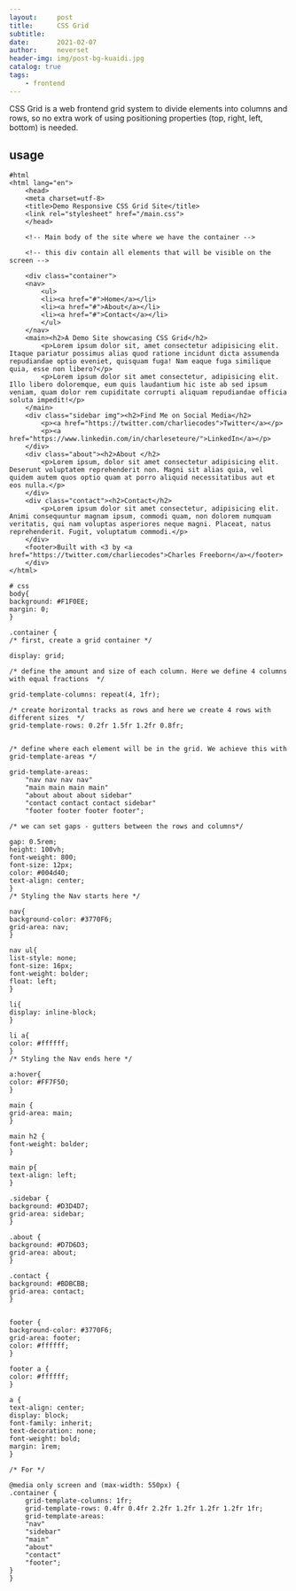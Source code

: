 ```yaml
---
layout:     post
title:      CSS Grid
subtitle:   
date:       2021-02-07
author:     neverset
header-img: img/post-bg-kuaidi.jpg
catalog: true
tags:
    - frontend
---
```


CSS Grid is a web frontend grid system to divide elements into columns and rows, so no extra work of using positioning properties (top, right, left, bottom) is needed.

## usage

    #html
    <html lang="en">
        <head>
        <meta charset=utf-8>
        <title>Demo Responsive CSS Grid Site</title>
        <link rel="stylesheet" href="/main.css">
        </head>

        <!-- Main body of the site where we have the container --> 

        <!-- this div contain all elements that will be visible on the screen -->

        <div class="container">     
        <nav>
            <ul>
            <li><a href="#">Home</a></li>
            <li><a href="#">About</a></li>
            <li><a href="#">Contact</a></li>
            </ul>  
        </nav>
        <main><h2>A Demo Site showcasing CSS Grid</h2>
            <p>Lorem ipsum dolor sit, amet consectetur adipisicing elit. Itaque pariatur possimus alias quod ratione incidunt dicta assumenda repudiandae optio eveniet, quisquam fuga! Nam eaque fuga similique quia, esse non libero?</p>
            <p>Lorem ipsum dolor sit amet consectetur, adipisicing elit. Illo libero doloremque, eum quis laudantium hic iste ab sed ipsum veniam, quam dolor rem cupiditate corrupti aliquam repudiandae officia soluta impedit!</p>
        </main>
        <div class="sidebar img"><h2>Find Me on Social Media</h2>
            <p><a href="https://twitter.com/charliecodes">Twitter</a></p>
            <p><a href="https://www.linkedin.com/in/charleseteure/">LinkedIn</a></p>
        </div>
        <div class="about"><h2>About </h2>
            <p>Lorem ipsum, dolor sit amet consectetur adipisicing elit. Deserunt voluptatem reprehenderit non. Magni sit alias quia, vel quidem autem quos optio quam at porro aliquid necessitatibus aut et eos nulla.</p>
        </div>
        <div class="contact"><h2>Contact</h2>
            <p>Lorem ipsum dolor sit amet consectetur, adipisicing elit. Animi consequuntur magnam ipsum, commodi quam, non dolorem numquam veritatis, qui nam voluptas asperiores neque magni. Placeat, natus reprehenderit. Fugit, voluptatum commodi.</p>
        </div>
        <footer>Built with <3 by <a href="https://twitter.com/charliecodes">Charles Freeborn</a></footer>
        </div>
    </html>

    # css
    body{
    background: #F1F0EE;
    margin: 0;
    }

    .container {
    /* first, create a grid container */

    display: grid;        
    
    /* define the amount and size of each column. Here we define 4 columns with equal fractions  */

    grid-template-columns: repeat(4, 1fr); 

    /* create horizontal tracks as rows and here we create 4 rows with different sizes  */
    grid-template-rows: 0.2fr 1.5fr 1.2fr 0.8fr; 

    
    /* define where each element will be in the grid. We achieve this with grid-template-areas */

    grid-template-areas:
        "nav nav nav nav"
        "main main main main"
        "about about about sidebar"
        "contact contact contact sidebar"
        "footer footer footer footer";

    /* we can set gaps - gutters between the rows and columns*/

    gap: 0.5rem;
    height: 100vh;
    font-weight: 800;
    font-size: 12px;
    color: #004d40;
    text-align: center;
    }
    /* Styling the Nav starts here */

    nav{
    background-color: #3770F6;
    grid-area: nav;
    }

    nav ul{
    list-style: none;
    font-size: 16px;
    font-weight: bolder;
    float: left;
    }

    li{
    display: inline-block;
    }

    li a{
    color: #ffffff;
    }
    /* Styling the Nav ends here */

    a:hover{
    color: #FF7F50;
    }

    main {
    grid-area: main;
    }

    main h2 {
    font-weight: bolder;
    }

    main p{
    text-align: left;
    }

    .sidebar {
    background: #D3D4D7;
    grid-area: sidebar;
    }

    .about {
    background: #D7D6D3;
    grid-area: about;
    }

    .contact {
    background: #BDBCBB;
    grid-area: contact;
    }


    footer {
    background-color: #3770F6;
    grid-area: footer;
    color: #ffffff;
    }

    footer a {
    color: #ffffff;
    }

    a {
    text-align: center;
    display: block;
    font-family: inherit;
    text-decoration: none;
    font-weight: bold;
    margin: 1rem;
    }

    /* For */

    @media only screen and (max-width: 550px) {
    .container {
        grid-template-columns: 1fr;
        grid-template-rows: 0.4fr 0.4fr 2.2fr 1.2fr 1.2fr 1.2fr 1fr;
        grid-template-areas:
        "nav"
        "sidebar"
        "main"
        "about"
        "contact"
        "footer";
    }
    }